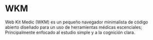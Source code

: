 # WKM
Web Kit Medic (WKM) es un pequeño navegador minimalista de código abierto diseñado para un uso de herramientas médicas escenciales; Principalmente enfocado al estudio simple y a la cognición clara.
